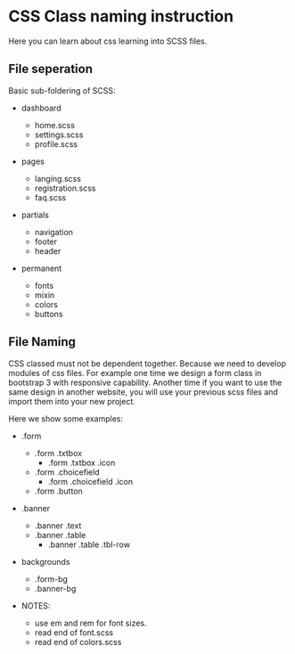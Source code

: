 # CSS Class naming instruction

Here you can learn about css learning into SCSS files.

## File seperation

Basic sub-foldering of SCSS:

* dashboard
  * home.scss
  * settings.scss
  * profile.scss

* pages
  * langing.scss
  * registration.scss
  * faq.scss

* partials
  * navigation
  * footer
  * header

* permanent
  * fonts
  * mixin
  * colors
  * buttons

## File Naming

CSS classed must not be dependent together. Because we need to develop modules of css files. For example one time we design a form class in bootstrap 3 with responsive capability. Another time if you want to use the same design in another website, you will use your previous scss files and import them into your new project.

Here we show some examples:

* .form
  * .form .txtbox
    * .form .txtbox .icon
  * .form .choicefield
    * .form .choicefield .icon
  * .form .button

* .banner
  * .banner .text
  * .banner .table
    * .banner .table .tbl-row

* backgrounds
  * .form-bg
  * .banner-bg

* NOTES:
  * use em and rem for font sizes.
  * read end of font.scss
  * read end of colors.scss
